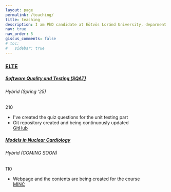 ```yaml
---
layout: page
permalink: /teaching/
title: teaching
description: I am PhD candidate at Eötvös Loránd University, deparment of Computer Algebra.
nav: true
nav_order: 5
giscus_comments: false
# toc:
#   sidebar: true
---
```


<h3 style="color: #4b9cd3;" id="elte"><a href="https://www.inf.elte.hu/en/">ELTE</a></h3>
<!-- IPM-22fkbSQTG (Software Quality and Testing) -->
<div class="card mt-3">
  <div class="p-3">
    <div class="row">
      <div class="col-sm-10">
        <h5 id="comp210" class="card-title"><a href="https://jacksonfurrier.github.io/SQAT/">Software Quality and Testing (SQAT)</a></h5>
        <h6 class="card-subtitle font-italic">Hybrid (Spring '25)</h6>
      </div>
      <div class="col-sm-2 text-sm-right">
        <span class="badge">
          210 
        </span>
      </div>
    </div>
    <ul class="card-text font-weight-light list-group list-group-flush">
      <li class="list-group-item">
        <div class="row">
          <div class="col-sm-9">
            I've created the quiz questions for the unit testing part
          </div>
          <div class="col-sm-3">
          </div>
        </div>
      </li>
      <li class="list-group-item">
        <div class="row">
          <div class="col-sm-9">
            Git repository created and being continuously updated
          </div>
          <div class="col-sm-3">
            <a href="https://github.com/JacksonFurrier/SQAT">GitHub</a>
          </div>
        </div>
      </li>
    </ul>
  </div>
</div>

<!--  (Models in nuclear cardiology) -->
<div class="card mt-3">
  <div class="p-3">
    <div class="row">
      <div class="col-sm-10">
        <h5 id="comp110" class="card-title"><a href="https://github.com/JacksonFurrier/MINC">Models in Nuclear Cardiology</a></h5>
        <h6 class="card-subtitle font-italic">Hybrid (COMING SOON)</h6>
      </div>
      <div class="col-sm-2 text-sm-right">
        <span class="badge">
          110
        </span>
      </div>
    </div>
    <ul class="card-text font-weight-light list-group list-group-flush">
      <li class="list-group-item">
        <div class="row">
          <div class="col-sm-9">
            Webpage and the contents are being created for the course
          </div>
          <div class="col-sm-3">
            <a href="https://github.com/JacksonFurrier/MINC">MINC</a>
          </div>
        </div>
      </li>
    </ul>
  </div>
</div>